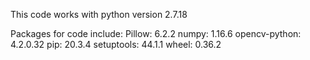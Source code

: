 This code works with python version 2.7.18

Packages for code include:
  Pillow: 6.2.2
  numpy: 1.16.6
  opencv-python: 4.2.0.32
  pip: 20.3.4
  setuptools: 44.1.1
  wheel: 0.36.2